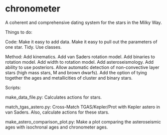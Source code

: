 # chronometer
A coherent and comprehensive dating system for the stars in the Milky Way.

Things to do:

Code:
Make it easy to add data.
Make it easy to pull out the parameters of one star.
Tidy.
Use classes.




Method:
Add kinematics.
Add van Saders rotation model.
Add binaries to rotation model.
Add width to rotation model.
Add asteroseismology.
Add ability to use posteriors.
Allow automatic detection of non-convective layer stars (high mass stars, M
and brown dwarfs).
Add the option of tying together the ages and metallicities of cluster and
binary stars.

Scripts:

make_data_file.py:
    Calculates actions for stars.

match_tgas_astero.py:
    Cross-Match TGAS/Kepler/Prot with Kepler astero in van Saders.
    Also, calculate actions for these stars.

make_astero_comparison_plot.py:
    Make a plot comparing the asteroseismic ages with isochronal ages and
    chronometer ages.
